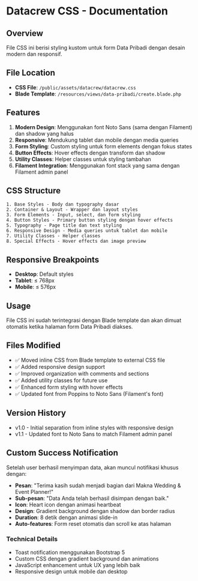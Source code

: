 # Datacrew CSS - Documentation

## Overview

File CSS ini berisi styling kustom untuk form Data Pribadi dengan desain modern dan responsif.

## File Location

-   **CSS File**: `/public/assets/datacrew/datacrew.css`
-   **Blade Template**: `/resources/views/data-pribadi/create.blade.php`

## Features

1. **Modern Design**: Menggunakan font Noto Sans (sama dengan Filament) dan shadow yang halus
2. **Responsive**: Mendukung tablet dan mobile dengan media queries
3. **Form Styling**: Custom styling untuk form elements dengan fokus states
4. **Button Effects**: Hover effects dengan transform dan shadow
5. **Utility Classes**: Helper classes untuk styling tambahan
6. **Filament Integration**: Menggunakan font stack yang sama dengan Filament admin panel

## CSS Structure

```
1. Base Styles - Body dan typography dasar
2. Container & Layout - Wrapper dan layout styles
3. Form Elements - Input, select, dan form styling
4. Button Styles - Primary button styling dengan hover effects
5. Typography - Page title dan text styling
6. Responsive Design - Media queries untuk tablet dan mobile
7. Utility Classes - Helper classes
8. Special Effects - Hover effects dan image preview
```

## Responsive Breakpoints

-   **Desktop**: Default styles
-   **Tablet**: ≤ 768px
-   **Mobile**: ≤ 576px

## Usage

File CSS ini sudah terintegrasi dengan Blade template dan akan dimuat otomatis ketika halaman form Data Pribadi diakses.

## Files Modified

-   ✅ Moved inline CSS from Blade template to external CSS file
-   ✅ Added responsive design support
-   ✅ Improved organization with comments and sections
-   ✅ Added utility classes for future use
-   ✅ Enhanced form styling with hover effects
-   ✅ Updated font from Poppins to Noto Sans (Filament's font)

## Version History

-   v1.0 - Initial separation from inline styles with responsive design
-   v1.1 - Updated font to Noto Sans to match Filament admin panel

## Custom Success Notification

Setelah user berhasil menyimpan data, akan muncul notifikasi khusus dengan:

-   **Pesan**: "Terima kasih sudah menjadi bagian dari Makna Wedding & Event Planner!"
-   **Sub-pesan**: "Data Anda telah berhasil disimpan dengan baik."
-   **Icon**: Heart icon dengan animasi heartbeat
-   **Design**: Gradient background dengan shadow dan border radius
-   **Duration**: 8 detik dengan animasi slide-in
-   **Auto-features**: Form reset otomatis dan scroll ke atas halaman

### Technical Details

-   Toast notification menggunakan Bootstrap 5
-   Custom CSS dengan gradient background dan animations
-   JavaScript enhancement untuk UX yang lebih baik
-   Responsive design untuk mobile dan desktop
